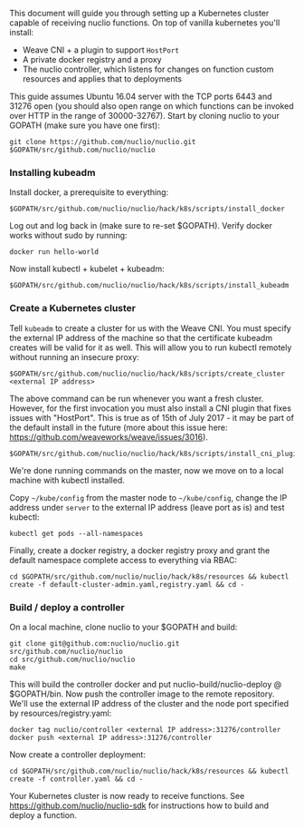 This document will guide you through setting up a Kubernetes cluster capable of receiving nuclio functions. On top of vanilla kubernetes you'll install:
* Weave CNI + a plugin to support `HostPort`
* A private docker registry and a proxy
* The nuclio controller, which listens for changes on function custom resources and applies that to deployments

This guide assumes Ubuntu 16.04 server with the TCP ports 6443 and 31276 open (you should also open range on which functions can be invoked over HTTP in the range of 30000-32767). Start by cloning nuclio to your GOPATH (make sure you have one first):

```
git clone https://github.com/nuclio/nuclio.git $GOPATH/src/github.com/nuclio/nuclio
```

### Installing kubeadm

Install docker, a prerequisite to everything:
```
$GOPATH/src/github.com/nuclio/nuclio/hack/k8s/scripts/install_docker
```

Log out and log back in (make sure to re-set $GOPATH). Verify docker works without sudo by running:
```
docker run hello-world
```

Now install kubectl + kubelet + kubeadm:
```
$GOPATH/src/github.com/nuclio/nuclio/hack/k8s/scripts/install_kubeadm
```

### Create a Kubernetes cluster

Tell `kubeadm` to create a cluster for us with the Weave CNI. You must specify the external IP address of the machine so that the certificate kubeadm creates will be valid for it as well. This will allow you to run kubectl remotely without running an insecure proxy:
```
$GOPATH/src/github.com/nuclio/nuclio/hack/k8s/scripts/create_cluster <external IP address>
```

The above command can be run whenever you want a fresh cluster. However, for the first invocation you must also install a CNI plugin that fixes issues with "HostPort". This is true as of 15th of July 2017 - it may be part of the default install in the future (more about this issue here: https://github.com/weaveworks/weave/issues/3016).

```
$GOPATH/src/github.com/nuclio/nuclio/hack/k8s/scripts/install_cni_plugins
```

We're done running commands on the master, now we move on to a local machine with kubectl installed.

Copy `~/kube/config` from the master node to `~/kube/config`, change the IP address under `server` to the external IP address (leave port as is) and test kubectl:

```
kubectl get pods --all-namespaces
```

Finally, create a docker registry, a docker registry proxy and grant the default namespace complete access to everything via RBAC:
```
cd $GOPATH/src/github.com/nuclio/nuclio/hack/k8s/resources && kubectl create -f default-cluster-admin.yaml,registry.yaml && cd -
```

### Build / deploy a controller
On a local machine, clone nuclio to your $GOPATH and build:
```
git clone git@github.com:nuclio/nuclio.git src/github.com/nuclio/nuclio
cd src/github.com/nuclio/nuclio
make
```

This will build the controller docker and put nuclio-build/nuclio-deploy @ $GOPATH/bin. Now push the controller image to the remote repository. We'll use the external IP address of the cluster and the node port specified by resources/registry.yaml:
```
docker tag nuclio/controller <external IP address>:31276/controller
docker push <external IP address>:31276/controller
```

Now create a controller deployment:
```
cd $GOPATH/src/github.com/nuclio/nuclio/hack/k8s/resources && kubectl create -f controller.yaml && cd -
```

Your Kubernetes cluster is now ready to receive functions. See https://github.com/nuclio/nuclio-sdk for instructions how to build and deploy a function.
